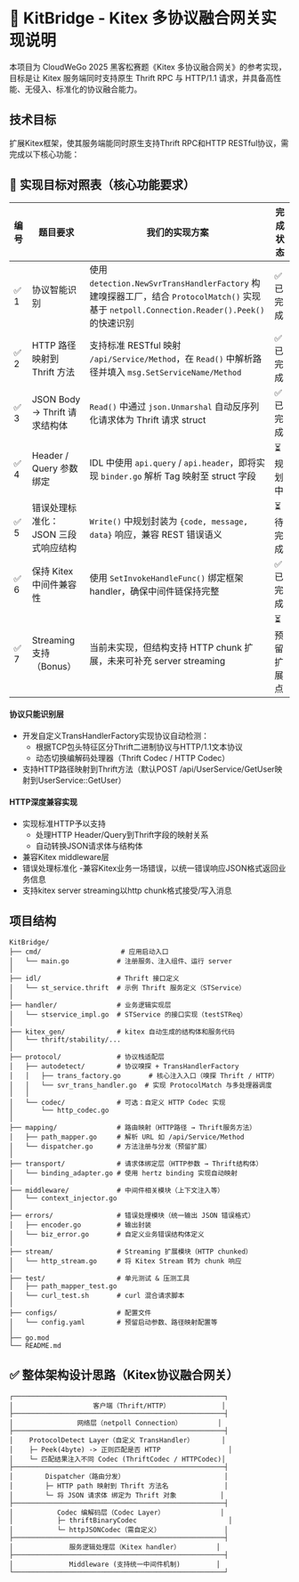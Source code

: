 # 🌉 KitBridge - Kitex 多协议融合网关实现说明

本项目为 CloudWeGo 2025 黑客松赛题《Kitex 多协议融合网关》的参考实现，目标是让 Kitex 服务端同时支持原生 Thrift RPC 与 HTTP/1.1 请求，并具备高性能、无侵入、标准化的协议融合能力。

## 技术目标

扩展Kitex框架，使其服务端能同时原生支持Thrift RPC和HTTP RESTful协议，需完成以下核心功能：

## 📌 实现目标对照表（核心功能要求）

| 编号 | 题目要求                             | 我们的实现方案                      | 完成状态 |
|------|--------------------------------------|-------------------------------------|----------|
| ✅ 1 | 协议智能识别                         | 使用 `detection.NewSvrTransHandlerFactory` 构建嗅探器工厂，结合 `ProtocolMatch()` 实现基于 `netpoll.Connection.Reader().Peek()` 的快速识别 | ✅ 已完成 |
| ✅ 2 | HTTP 路径映射到 Thrift 方法          | 支持标准 RESTful 映射 `/api/Service/Method`，在 `Read()` 中解析路径并填入 `msg.SetServiceName/Method` | ✅ 已完成 |
| ✅ 3 | JSON Body → Thrift 请求结构体        | `Read()` 中通过 `json.Unmarshal` 自动反序列化请求体为 Thrift 请求 struct | ✅ 已完成 |
| ✅ 4 | Header / Query 参数绑定              | IDL 中使用 `api.query` / `api.header`，即将实现 `binder.go` 解析 Tag 映射至 struct 字段 | ⏳ 规划中 |
| ✅ 5 | 错误处理标准化：JSON 三段式响应结构 | `Write()` 中规划封装为 `{code, message, data}` 响应，兼容 REST 错误语义 | ⏳ 待完成 |
| ✅ 6 | 保持 Kitex 中间件兼容性              | 使用 `SetInvokeHandleFunc()` 绑定框架 handler，确保中间件链保持完整 | ✅ 已完成 |
| ✅ 7 | Streaming 支持（Bonus）              | 当前未实现，但结构支持 HTTP chunk 扩展，未来可补充 server streaming | ⏳ 预留扩展点 |

#### 协议只能识别层

- 开发自定义TransHandlerFactory实现协议自动检测：
  - 根据TCP包头特征区分Thrift二进制协议与HTTP/1.1文本协议
  - 动态切换编解码处理器（Thrift Codec / HTTP Codec）
- 支持HTTP路径映射到Thrift方法（默认POST /api/UserService/GetUser映射到UserService::GetUser）

#### HTTP深度兼容实现

- 实现标准HTTP予以支持
    - 处理HTTP Header/Query到Thrift字段的映射关系
    - 自动转换JSON请求体与结构体
- 兼容Kitex middleware层
- 错误处理标准化
    -兼容Kitex业务一场错误，以统一错误响应JSON格式返回业务信息
- 支持kitex server streaming以http chunk格式接受/写入消息

## 项目结构

```
KitBridge/
├── cmd/                    # 应用启动入口
│   └── main.go            # 注册服务、注入组件、运行 server
│
├── idl/                   # Thrift 接口定义
│   └── st_service.thrift  # 示例 Thrift 服务定义（STService）
│
├── handler/               # 业务逻辑实现层
│   └── stservice_impl.go  # STService 的接口实现（testSTReq）
│
├── kitex_gen/             # kitex 自动生成的结构体和服务代码
│   └── thrift/stability/...
│
├── protocol/              # 协议栈适配层
│   ├── autodetect/        # 协议嗅探 + TransHandlerFactory
│   │   ├── trans_factory.go       # 核心注入入口（嗅探 Thrift / HTTP）
│   │   └── svr_trans_handler.go  # 实现 ProtocolMatch 与多处理器调度
│   │
│   └── codec/             # 可选：自定义 HTTP Codec 实现
│       └── http_codec.go
│
├── mapping/               # 路由映射（HTTP路径 → Thrift服务方法）
│   ├── path_mapper.go     # 解析 URL 如 /api/Service/Method
│   └── dispatcher.go      # 方法注册与分发（预留扩展）
│
├── transport/             # 请求体绑定层（HTTP参数 → Thrift结构体）
│   └── binding_adapter.go # 使用 hertz binding 实现自动映射
│
├── middleware/            # 中间件相关模块（上下文注入等）
│   └── context_injector.go
│
├── errors/                # 错误处理模块（统一输出 JSON 错误格式）
│   ├── encoder.go         # 输出封装
│   └── biz_error.go       # 自定义业务错误结构体定义
│
├── stream/                # Streaming 扩展模块（HTTP chunked）
│   └── http_stream.go     # 将 Kitex Stream 转为 chunk 响应
│
├── test/                  # 单元测试 & 压测工具
│   ├── path_mapper_test.go
│   └── curl_test.sh       # curl 混合请求脚本
│
├── configs/               # 配置文件
│   └── config.yaml        # 预留启动参数、路径映射配置等
│
├── go.mod
└── README.md

```

## ✅ 整体架构设计思路（Kitex协议融合网关）


```text
┌─────────────────────────────────────────────────────┐
│                    客户端（Thrift/HTTP）             │
├─────────────────────────────────────────────────────┤
│                网络层（netpoll Connection）         │
├─────────────────────────────────────────────────────┤
│    ProtocolDetect Layer（自定义 TransHandler）       │
│    ├─ Peek(4byte) -> 正则匹配是否 HTTP                 │
│    └─ 匹配结果注入不同 Codec (ThriftCodec / HTTPCodec)│
├─────────────────────────────────────────────────────┤
│        Dispatcher（路由分发）                         │
│        ├─ HTTP path 映射到 Thrift 方法名              │
│        └─ 将 JSON 请求体 绑定为 Thrift 对象           │
├─────────────────────────────────────────────────────┤
│           Codec 编解码层（Codec Layer）              │
│           ├─ thriftBinaryCodec                       │
│           └─ httpJSONCodec（需自定义）                │
├─────────────────────────────────────────────────────┤
│              服务逻辑处理层（Kitex handler）         │
├─────────────────────────────────────────────────────┤
│              Middleware (支持统一中间件机制)         │
└─────────────────────────────────────────────────────┘
```

